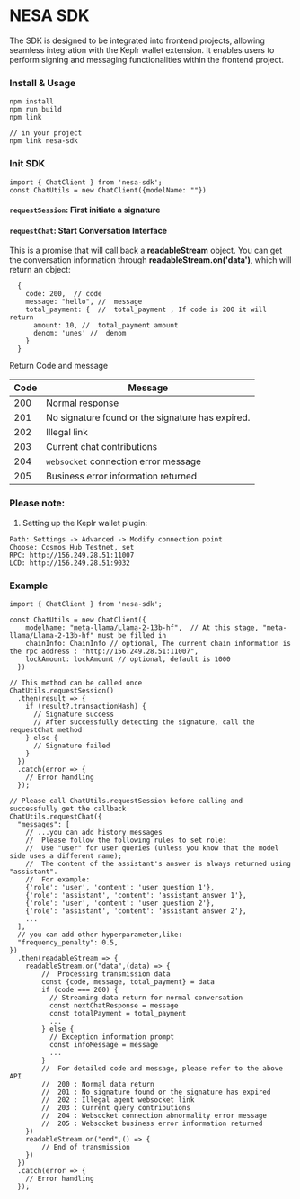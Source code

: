 # NESA SDK

The SDK is designed to be integrated into frontend projects, allowing seamless integration with the Keplr wallet extension. It enables users to perform signing and messaging functionalities within the frontend project.

### Install & Usage

```
npm install
npm run build
npm link
```

```
// in your project
npm link nesa-sdk
```

### Init SDK

```
import { ChatClient } from 'nesa-sdk';
const ChatUtils = new ChatClient({modelName: ""})
```

#### `requestSession`: First initiate a signature

#### `requestChat`: Start Conversation Interface

This is a promise that will call back a **readableStream** object. You can get the conversation information through **readableStream.on('data')**, which will return an object:

```
  {
    code: 200,  // code
    message: "hello", //  message
    total_payment: {  //  total_payment , If code is 200 it will return
      amount: 10, //  total_payment amount
      denom: 'unes' //  denom
    }
  }
```

Return Code and message

| Code | Message                                          |
| ---- | ------------------------------------------------ |
| 200  | Normal response                                  |
| 201  | No signature found or the signature has expired. |
| 202  | Illegal link                                     |
| 203  | Current chat contributions                       |
| 204  | `websocket` connection error message             |
| 205  | Business error information returned              |

### Please note:

1. Setting up the Keplr wallet plugin:

```
Path: Settings -> Advanced -> Modify connection point
Choose: Cosmos Hub Testnet, set
RPC: http://156.249.28.51:11007
LCD: http://156.249.28.51:9032

```

### Example

```
import { ChatClient } from 'nesa-sdk';

const ChatUtils = new ChatClient({
    modelName: "meta-llama/Llama-2-13b-hf",  // At this stage, "meta-llama/Llama-2-13b-hf" must be filled in
    chainInfo: ChainInfo // optional, The current chain information is the rpc address : "http://156.249.28.51:11007",
    lockAmount: lockAmount // optional, default is 1000
  })

// This method can be called once
ChatUtils.requestSession()
  .then(result => {
    if (result?.transactionHash) {
      // Signature success
      // After successfully detecting the signature, call the requestChat method
    } else {
      // Signature failed
    }
  })
  .catch(error => {
    // Error handling
  });

// Please call ChatUtils.requestSession before calling and successfully get the callback
ChatUtils.requestChat({
  "messages": [
    // ...you can add history messages
    //  Please follow the following rules to set role:
    //  Use "user" for user queries (unless you know that the model side uses a different name);
    //  The content of the assistant's answer is always returned using "assistant".
    //  For example:
    {'role': 'user', 'content': 'user question 1'},
    {'role': 'assistant', 'content': 'assistant answer 1'},
    {'role': 'user', 'content': 'user question 2'},
    {'role': 'assistant', 'content': 'assistant answer 2'},
    ...
  ],
  // you can add other hyperparameter,like:
  "frequency_penalty": 0.5,
})
  .then(readableStream => {
    readableStream.on("data",(data) => {
        //  Processing transmission data
        const {code, message, total_payment} = data
        if (code === 200) {
          // Streaming data return for normal conversation
          const nextChatResponse = message
          const totalPayment = total_payment
          ...
        } else {
          // Exception information prompt
          const infoMessage = message
          ...
        }
        //  For detailed code and message, please refer to the above API
        //  200 : Normal data return
        //  201 : No signature found or the signature has expired
        //  202 : Illegal agent websocket link
        //  203 : Current query contributions
        //  204 : Websocket connection abnormality error message
        //  205 : Websocket business error information returned
    })
    readableStream.on("end",() => {
        // End of transmission
    })
  })
  .catch(error => {
    // Error handling
  });
```

